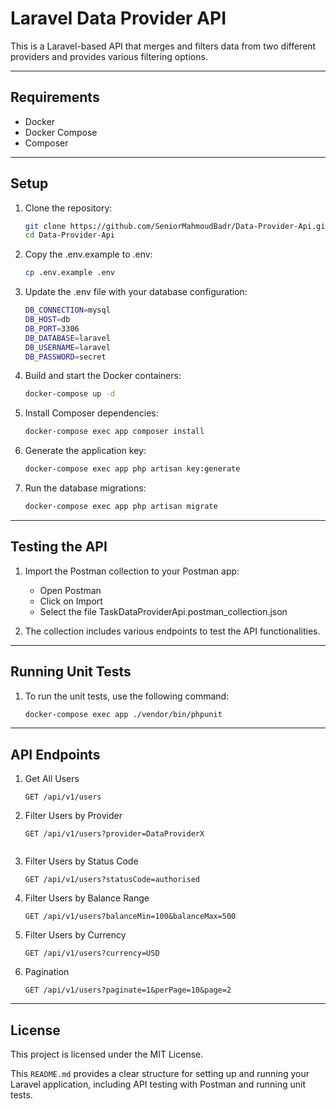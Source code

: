 # Laravel Data Provider API

This is a Laravel-based API that merges and filters data from two different providers and provides various filtering options.

---

## Requirements

- Docker
- Docker Compose
- Composer

---

## Setup

1. Clone the repository:
   ```bash
   git clone https://github.com/SeniorMahmoudBadr/Data-Provider-Api.git
   cd Data-Provider-Api

2. Copy the .env.example to .env:
    ```bash
    cp .env.example .env

3. Update the .env file with your database configuration:
    ```bash
    DB_CONNECTION=mysql
    DB_HOST=db
    DB_PORT=3306
    DB_DATABASE=laravel
    DB_USERNAME=laravel
    DB_PASSWORD=secret

4. Build and start the Docker containers:
    ```bash
    docker-compose up -d
   
5. Install Composer dependencies:
    ```bash
    docker-compose exec app composer install
   
6. Generate the application key:
    ```bash
   docker-compose exec app php artisan key:generate

   
7. Run the database migrations:
    ```bash
   docker-compose exec app php artisan migrate

---

## Testing the API

1. Import the Postman collection to your Postman app:
   * Open Postman
   * Click on Import
   * Select the file TaskDataProviderApi.postman_collection.json

2. The collection includes various endpoints to test the API functionalities.

---

## Running Unit Tests

1. To run the unit tests, use the following command:
    ```bash
    docker-compose exec app ./vendor/bin/phpunit

---

## API Endpoints
1. Get All Users
     ```http
    GET /api/v1/users
   
2. Filter Users by Provider
    ```http
   GET /api/v1/users?provider=DataProviderX

   
3. Filter Users by Status Code
    ```http
   GET /api/v1/users?statusCode=authorised

4. Filter Users by Balance Range
    ```http
   GET /api/v1/users?balanceMin=100&balanceMax=500

5. Filter Users by Currency
    ```http
   GET /api/v1/users?currency=USD

6. Pagination
    ```http
   GET /api/v1/users?paginate=1&perPage=10&page=2
   
---
## License
This project is licensed under the MIT License.

This `README.md` provides a clear structure for setting up and running your Laravel application, including API testing with Postman and running unit tests.


